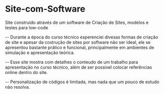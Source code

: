 # Site-com-Software
Site construído através de um software de Criação de Sites, modelos e testes para low-code

-- Durante a época do curso técnico esperenciei divesas formas de criação de site e apesar da costrução de sites por software não ser ideal, ele se apresentou bastante prático e funcional, principalmente em ambientes de simulação e apresentação teórica.

-- Esse site mostra com detalhes o conteudo de um trabalho para apresentação no curso técnico, além de ser possivel colocar referências online dentro do site.

-- Personalização de códigos é limitada, mas nada que um pouco de estudo não resolva.

